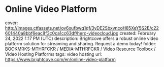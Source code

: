 # Online Video Platform

cover: http://images.ctfassets.net/ov6oufbwq1qf/3yDE2SbxvncoH85XeY5S2E/c22601440a8bbf6eac8f3c0ca1cc63df/hero-videocloud.jpg
created: February 24, 2022 1:17 PM (UTC)
description: Brightcove offers a robust online video platform solution for streaming and sharing. Request a demo today!
folder: BOOKMRKS-MTHRFCKR / MEDIA-MTHRFCKR / Video Resource Toolbox / Video Hosting Platforms
tags: video hosting
url: https://www.brightcove.com/en/online-video-platform
